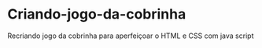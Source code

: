 # Criando-jogo-da-cobrinha
Recriando jogo da cobrinha para aperfeiçoar o HTML e CSS  com java script
